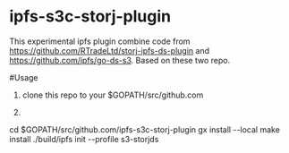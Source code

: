 # ipfs-s3c-storj-plugin
This experimental ipfs plugin combine code from https://github.com/RTradeLtd/storj-ipfs-ds-plugin and https://github.com/ipfs/go-ds-s3.
Based on these two repo.

#Usage 
1.  clone this repo to your $GOPATH/src/github.com

2.  
cd $GOPATH/src/github.com/ipfs-s3c-storj-plugin
gx install --local
make install
./build/ipfs init --profile s3-storjds

